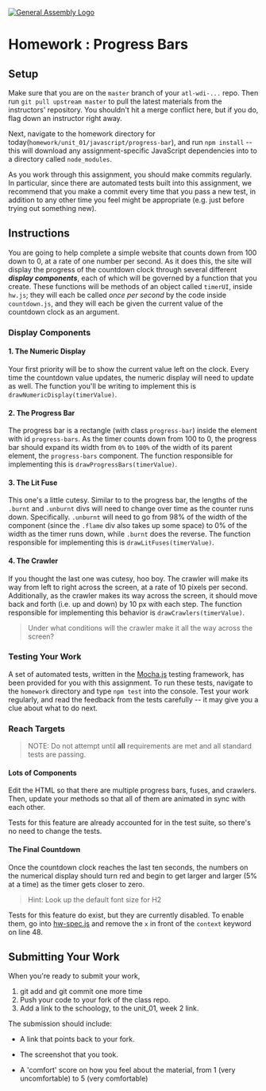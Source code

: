 [![General Assembly Logo](https://camo.githubusercontent.com/1a91b05b8f4d44b5bbfb83abac2b0996d8e26c92/687474703a2f2f692e696d6775722e636f6d2f6b6538555354712e706e67)](https://generalassemb.ly/education/web-development-immersive)

# Homework : Progress Bars

## Setup

Make sure that you are on the `master` branch of your `atl-wdi-...` repo.
Then run `git pull upstream master` to pull the latest materials from the
instructors' repository. You shouldn't hit a merge conflict here, but if you do, flag down an instructor right away.

Next, navigate to the homework directory for today(`homework/unit_01/javascript/progress-bar`), and run `npm install` -- this will download any assignment-specific JavaScript dependencies into to a directory called `node_modules`.

As you work through this assignment, you should make commits regularly.
In particular, since there are automated tests built into this assignment, we
recommend that you make a commit every time that you pass a new test, in
addition to any other time you feel might be appropriate (e.g. just before
trying out something new).

## Instructions

You are going to help complete a simple website that counts down from 100 down
to 0, at a rate of one number per second. As it does this, the site will display
the progress of the countdown clock through several different
_**display components**_,
each of which will be governed by a function that you create.
These functions will be methods of an object called `timerUI`, inside `hw.js`;
they will each be called _once per second_ by the code inside
`countdown.js`, and they will each be given the current value of the countdown
clock as an argument.

### Display Components

#### 1. The Numeric Display

  Your first priority will be to show the current value left on the clock.
  Every time the countdown value updates, the numeric display will need to
  update as well. The function you'll be writing to implement this is
  `drawNumericDisplay(timerValue)`.

#### 2. The Progress Bar

  The progress bar is a rectangle (with class `progress-bar`) inside the
  element with id `progress-bars`. As the timer counts down from 100
  to 0, the progress bar should expand its width from `0%` to `100%` of the
  width of its parent element, the `progress-bars` component.
  The function responsible for implementing this is
  `drawProgressBars(timerValue)`.

#### 3. The Lit Fuse

  This one's a little cutesy. Similar to to the progress bar, the lengths of the
  `.burnt` and `.unburnt` divs will need to change over time as the counter runs
  down. Specifically. `.unburnt` will need to go from 98% of the width of the
  component (since the `.flame` div also takes up some space) to 0% of the width
  as the timer runs down, while `.burnt` does the reverse. The function
  responsible for implementing this is `drawLitFuses(timerValue)`.

#### 4. The Crawler

  If you thought the last one was cutesy, hoo boy. The crawler will make its
  way from left to right across the screen, at a rate of 10 pixels per second.
  Additionally, as the crawler makes its way across the screen, it should move
  back and forth (i.e. up and down) by 10 px with each step. The function
  responsible for implementing this behavior is `drawCrawlers(timerValue)`.

> Under what conditions will the crawler make it all the way across the screen?

### Testing Your Work

A set of automated tests, written in the [Mocha.js](https://mochajs.org/)
testing framework, has been provided for you with this assignment.
To run these tests, navigate to the `homework` directory and type `npm test`
into the console. Test your work regularly, and read the feedback from the tests
carefully -- it may give you a clue about what to do next.

### Reach Targets

> NOTE: Do not attempt until **all** requirements are met and all standard
> tests are passing.

#### Lots of Components

  Edit the HTML so that there are multiple progress bars, fuses, and crawlers.
  Then, update your methods so that all of them are animated in sync with each
  other.

  Tests for this feature are already accounted for in the test suite, so there's
  no need to change the tests.

#### The Final Countdown

  Once the countdown clock reaches the last ten seconds, the numbers on the
  numerical display should turn red and begin to get larger and larger (5% at
  a time) as the timer gets closer to zero.

  > Hint: Look up the default font size for H2

  Tests for this feature do exist, but they are currently disabled. To enable
  them, go into [hw-spec.js](./spec/hw-spec.js) and remove the `x` in front of
  the `context` keyword on line 48.

## Submitting Your Work

  When you're ready to submit your work,

  1.  git add and git commit one more time
  2.  Push your code to your fork of the class repo.
  3.  Add a link to the schoology, to the unit_01, week 2 link.

  The submission should include:

  -   A link that points back to your fork.

  -   The screenshot that you took.

  -   A 'comfort' score on how you feel about the material, from 1 (very
      uncomfortable) to 5 (very comfortable)
